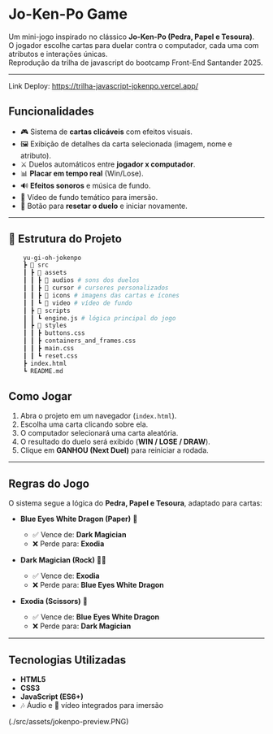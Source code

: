 # Jo-Ken-Po Game  

Um mini-jogo inspirado no clássico **Jo-Ken-Po (Pedra, Papel e Tesoura)**.  
O jogador escolhe cartas para duelar contra o computador, cada uma com atributos e interações únicas.  
Reprodução da trilha de javascript do bootcamp Front-End Santander 2025.

---

Link Deploy: https://trilha-javascript-jokenpo.vercel.app/

## Funcionalidades  

- 🎮 Sistema de **cartas clicáveis** com efeitos visuais.  
- 🖼️ Exibição de detalhes da carta selecionada (imagem, nome e atributo).  
- ⚔️ Duelos automáticos entre **jogador x computador**.  
- 📊 **Placar em tempo real** (Win/Lose).  
- 🔊 **Efeitos sonoros** e música de fundo.  
- 🎥 Vídeo de fundo temático para imersão.  
- 🔄 Botão para **resetar o duelo** e iniciar novamente.  

---

## 📂 Estrutura do Projeto  

```bash
    yu-gi-oh-jokenpo
    ┣ 📂 src
    ┃ ┣ 📂 assets
    ┃ ┃ ┣ 📂 audios # sons dos duelos
    ┃ ┃ ┣ 📂 cursor # cursores personalizados
    ┃ ┃ ┣ 📂 icons # imagens das cartas e ícones
    ┃ ┃ ┗ 📂 video # vídeo de fundo
    ┃ ┣ 📂 scripts
    ┃ ┃ ┗ engine.js # lógica principal do jogo
    ┃ ┣ 📂 styles
    ┃ ┃ ┣ buttons.css
    ┃ ┃ ┣ containers_and_frames.css
    ┃ ┃ ┣ main.css
    ┃ ┃ ┗ reset.css
    ┣ index.html
    ┗ README.md
```

## Como Jogar  

1. Abra o projeto em um navegador (`index.html`).  
2. Escolha uma carta clicando sobre ela.  
3. O computador selecionará uma carta aleatória.  
4. O resultado do duelo será exibido (**WIN / LOSE / DRAW**).  
5. Clique em **GANHOU (Next Duel)** para reiniciar a rodada.  

---

##  Regras do Jogo  

O sistema segue a lógica do **Pedra, Papel e Tesoura**, adaptado para cartas:  

- **Blue Eyes White Dragon (Paper)** 🐉 
  - ✅ Vence de: **Dark Magician**  
  - ❌ Perde para: **Exodia**  

- **Dark Magician (Rock)** 🧙‍♂️  
  - ✅ Vence de: **Exodia**  
  - ❌ Perde para: **Blue Eyes White Dragon**  

- **Exodia (Scissors)** 🗿  
  - ✅ Vence de: **Blue Eyes White Dragon**  
  - ❌ Perde para: **Dark Magician**  

---

##  Tecnologias Utilizadas  

- **HTML5**  
- **CSS3**  
- **JavaScript (ES6+)**  
- 🎶 Áudio e 🎥 vídeo integrados para imersão  


(./src/assets/jokenpo-preview.PNG)



